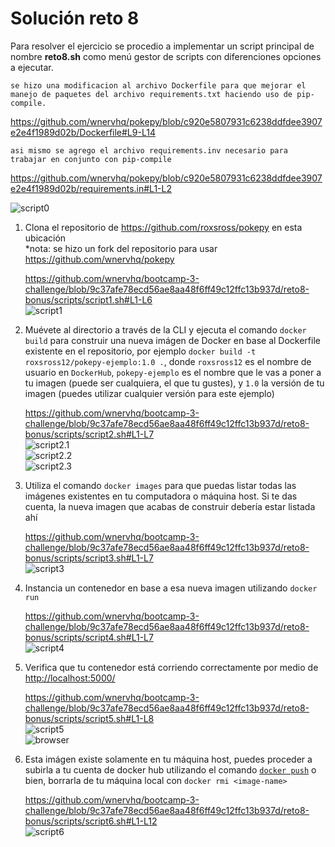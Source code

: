 # Solución reto 8
Para resolver el ejercicio se procedio a implementar un script principal de nombre **reto8.sh** como menú gestor de scripts con diferenciones opciones a ejecutar.  

    se hizo una modificacion al archivo Dockerfile para que mejorar el manejo de paquetes del archivo requirements.txt haciendo uso de pip-compile.   

https://github.com/wnervhq/pokepy/blob/c920e5807931c6238ddfdee3907e2e4f1989d02b/Dockerfile#L9-L14   

    asi mismo se agrego el archivo requirements.inv necesario para trabajar en conjunto con pip-compile   

https://github.com/wnervhq/pokepy/blob/c920e5807931c6238ddfdee3907e2e4f1989d02b/requirements.in#L1-L2   

![script0](images/start.png)   

1. Clona el repositorio de <https://github.com/roxsross/pokepy> en esta ubicación  
    *nota: se hizo un fork del repositorio para usar <https://github.com/wnervhq/pokepy>

    https://github.com/wnervhq/bootcamp-3-challenge/blob/9c37afe78ecd56ae8aa48f6ff49c12ffc13b937d/reto8-bonus/scripts/script1.sh#L1-L6   
    ![script1](images/script1.png)   

2. Muévete al directorio a través de la CLI y ejecuta el comando `docker build` para construir una nueva imágen de Docker en base al Dockerfile existente en el repositorio, por ejemplo `docker build -t roxsross12/pokepy-ejemplo:1.0 .`, donde `roxsross12` es el nombre de usuario en `DockerHub`, `pokepy-ejemplo` es el nombre que le vas a poner a tu imagen (puede ser cualquiera, el que tu gustes), y `1.0` la versión de tu imagen (puedes utilizar cualquier versión para este ejemplo)

    https://github.com/wnervhq/bootcamp-3-challenge/blob/9c37afe78ecd56ae8aa48f6ff49c12ffc13b937d/reto8-bonus/scripts/script2.sh#L1-L7   
    ![script2.1](images/script2.1.png)  
    ![script2.2](images/script2.2.png)  
    ![script2.3](images/script2.3.png)  

3. Utiliza el comando `docker images` para que puedas listar todas las imágenes existentes en tu computadora o máquina host. Si te das cuenta, la nueva imagen que acabas de construir debería estar listada ahí

    https://github.com/wnervhq/bootcamp-3-challenge/blob/9c37afe78ecd56ae8aa48f6ff49c12ffc13b937d/reto8-bonus/scripts/script3.sh#L1-L7   
    ![script3](images/script3.png)   

4. Instancia un contenedor en base a esa nueva imagen utilizando `docker run`

    https://github.com/wnervhq/bootcamp-3-challenge/blob/9c37afe78ecd56ae8aa48f6ff49c12ffc13b937d/reto8-bonus/scripts/script4.sh#L1-L7   
    ![script4](images/script4.png)   

5. Verifica que tu contenedor está corriendo correctamente por medio de <http://localhost:5000/>

    https://github.com/wnervhq/bootcamp-3-challenge/blob/9c37afe78ecd56ae8aa48f6ff49c12ffc13b937d/reto8-bonus/scripts/script5.sh#L1-L8   
    ![script5](images/script5.png)   
    ![browser](images/charmander.png)   

6. Esta imágen existe solamente en tu máquina host, puedes proceder a subirla a tu cuenta de docker hub utilizando el comando [`docker push`](https://docs.docker.com/engine/reference/commandline/push/) o bien, borrarla de tu máquina local con `docker rmi <image-name>`

    https://github.com/wnervhq/bootcamp-3-challenge/blob/9c37afe78ecd56ae8aa48f6ff49c12ffc13b937d/reto8-bonus/scripts/script6.sh#L1-L12   
    ![script6](images/script6.png)   
